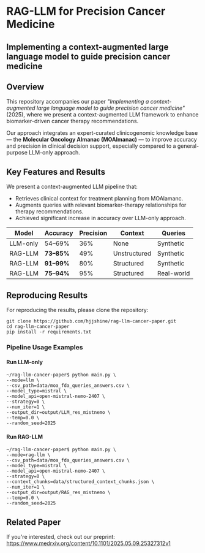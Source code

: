 # RAG-LLM for Precision Cancer Medicine
## Implementing a context-augmented large language model to guide precision cancer medicine

## Overview

This repository accompanies our paper _"Implementing a context-augmented large language model to guide precision cancer medicine"_(2025), where we present a context-augmented LLM framework to enhance biomarker-driven cancer therapy recommendations.

Our approach integrates an expert-curated clinicogenomic knowledge base — the **Molecular Oncology Almanac (MOAlmanac)** — to improve accuracy and precision in clinical decision support, especially compared to a general-purpose LLM-only approach.

## Key Features and Results
We present a context-augmented LLM pipeline that:
- Retrieves clinical context for treatment planning from MOAlamanc.
- Augments queries with relevant biomarker-therapy relationships for therapy recommendations.
- Achieved significant increase in accuracy over LLM-only approach.


| Model       | Accuracy               | Precision     |Context        | Queries    |
|-------------|------------------------|---------------|---------------|------------|
| LLM-only    | 54–69%                 | 36%           | None          | Synthetic  |
| RAG-LLM     | **73–85%**             | 49%           | Unstructured  | Synthetic  |
| RAG-LLM     | **91–99%**             | 80%           | Structured    | Synthetic  |
| RAG-LLM     | **75–94%**             | 95%           | Structured    | Real-world |

## Reproducing Results

For reproducing the results, please clone the repository:
```console
git clone https://github.com/hjjshine/rag-llm-cancer-paper.git  
cd rag-llm-cancer-paper  
pip install -r requirements.txt  
```

### Pipeline Usage Examples
#### Run LLM-only   
```console
~/rag-llm-cancer-paper$ python main.py \
--mode=llm \
--csv_path=data/moa_fda_queries_answers.csv \
--model_type=mistral \
--model_api=open-mistral-nemo-2407 \
--strategy=0 \
--num_iter=1 \
--output_dir=output/LLM_res_mistnemo \
--temp=0.0 \
--random_seed=2025
```
    
#### Run RAG-LLM
```console
~/rag-llm-cancer-paper$ python main.py \
--mode=rag-llm \
--csv_path=data/moa_fda_queries_answers.csv \
--model_type=mistral \
--model_api=open-mistral-nemo-2407 \
--strategy=0 \
--context_chunks=data/structured_context_chunks.json \
--num_iter=1 \
--output_dir=output/RAG_res_mistnemo \
--temp=0.0 \
--random_seed=2025 
```

## Related Paper
If you're interested, check out our preprint:
https://www.medrxiv.org/content/10.1101/2025.05.09.25327312v1


    




